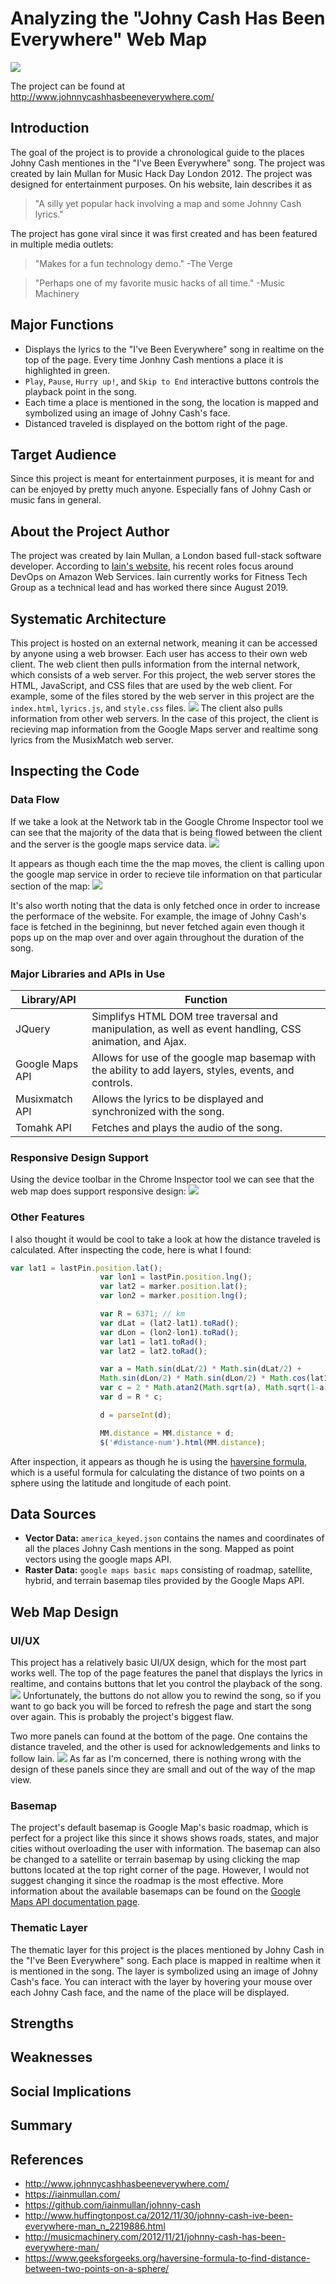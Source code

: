 # Analyzing the "Johny Cash Has Been Everywhere" Web Map

![](img/website_screenshot.png)

The project can be found at http://www.johnnycashhasbeeneverywhere.com/

## Introduction
The goal of the project is to provide a chronological guide to the places Johny Cash mentiones in the "I've Been Everywhere" song. The project was created by Iain Mullan for Music Hack Day London 2012. The project was designed for entertainment purposes. On his website, Iain describes it as
>"A silly yet popular hack involving a map and some Johnny Cash lyrics."

The project has gone viral since it was first created and has been featured in multiple media outlets:
>"Makes for a fun technology demo." -The Verge

>"Perhaps one of my favorite music hacks of all time." -Music Machinery

## Major Functions
* Displays the lyrics to the "I've Been Everywhere" song in realtime on the top of the page. Every time Jonhny Cash mentions a place it is highlighted in green.
* `Play`, `Pause`, `Hurry up!`, and `Skip to End` interactive buttons controls the playback point in the song.
* Each time a place is mentioned in the song, the location is mapped and symbolized using an image of Johny Cash's face.
* Distanced traveled is displayed on the bottom right of the page.

## Target Audience
Since this project is meant for entertainment purposes, it is meant for and can be enjoyed by pretty much anyone. Especially fans of Johny Cash or music fans in general.

## About the Project Author
The project was created by Iain Mullan, a London based full-stack software developer. According to [Iain's website](https://iainmullan.com/), his recent roles focus around DevOps on Amazon Web Services. Iain currently works for Fitness Tech Group as a technical lead and has worked there since August 2019. 

## Systematic Architecture
This project is hosted on an external network, meaning it can be accessed by anyone using a web browser. Each user has access to their own web client. The web client then pulls information from the internal network, which consists of a web server. For this project, the web server stores the HTML, JavaScript, and CSS files that are used by the web client. For example, some of the files stored by the web server in this project are the `index.html`, `lyrics.js`, and `style.css` files.
![](img/webserver.png)
The client also pulls information from other web servers. In the case of this project, the client is recieving map information from the Google Maps server and realtime song lyrics from the MusixMatch web server. 

## Inspecting the Code
### Data Flow
If we take a look at the Network tab in the Google Chrome Inspector tool we can see that the majority of the data that is being flowed between the client and the server is the google maps service data.
![](img/networktab.png)

It appears as though each time the the map moves, the client is calling upon the google map service in order to recieve tile information on that particular section of the map:
![](img/googlemaptile.png)

It's also worth noting that the data is only fetched once in order to increase the performace of the website. For example, the image of Johny Cash's face is fetched in the begininng, but never fetched again even though it pops up on the map over and over again throughout the duration of the song.

### Major Libraries and APIs in Use
| Library/API     | Function                                                                                                |
|-----------------|---------------------------------------------------------------------------------------------------------|
| JQuery          | Simplifys HTML DOM tree traversal and manipulation, as well as event handling, CSS animation, and Ajax. |
| Google Maps API | Allows for use of the google map basemap with the ability to add layers, styles, events, and controls. |
| Musixmatch API  | Allows the lyrics to be displayed and synchronized with the song.                                       |
| Tomahk API      | Fetches and plays the audio of the song.                                                                |

### Responsive Design Support
Using the device toolbar in the Chrome Inspector tool we can see that the web map does support responsive design:
![](img/responsivedesigntest.gif)

### Other Features
I also thought it would be cool to take a look at how the distance traveled is calculated. After inspecting the code, here is what I found:
``` javascript
var lat1 = lastPin.position.lat();
                    var lon1 = lastPin.position.lng();
                    var lat2 = marker.position.lat();
                    var lon2 = marker.position.lng();

                    var R = 6371; // km
                    var dLat = (lat2-lat1).toRad();
                    var dLon = (lon2-lon1).toRad();
                    var lat1 = lat1.toRad();
                    var lat2 = lat2.toRad();

                    var a = Math.sin(dLat/2) * Math.sin(dLat/2) +
                    Math.sin(dLon/2) * Math.sin(dLon/2) * Math.cos(lat1) * Math.cos(lat2);
                    var c = 2 * Math.atan2(Math.sqrt(a), Math.sqrt(1-a));
                    var d = R * c;

                    d = parseInt(d);

                    MM.distance = MM.distance + d;
                    $('#distance-num').html(MM.distance);
```

After inspection, it appears as though he is using the [haversine formula](https://www.geeksforgeeks.org/haversine-formula-to-find-distance-between-two-points-on-a-sphere/), which is a useful formula for calculating the distance of two points on a sphere using the latitude and longitude of each point.

## Data Sources
* **Vector Data:** `america_keyed.json` contains the names and coordinates of all the places Johny Cash mentions in the song. Mapped as point vectors using the google maps API.
* **Raster Data:** `google maps basic maps` consisting of roadmap, satellite, hybrid, and terrain basemap tiles provided by the Google Maps API. 

## Web Map Design

### UI/UX
This project has a relatively basic UI/UX design, which for the most part works well. The top of the page features the panel that displays the lyrics in realtime, and contains buttons that let you control the playback of the song.
![](img/toppanel)
Unfortunately, the buttons do not allow you to rewind the song, so if you want to go back you will be forced to refresh the page and start the song over again. This is probably the project's biggest flaw.

Two more panels can found at the bottom of the page. One contains the distance traveled, and the other is used for acknowledgements and links to follow Iain.
![](img/bottompanels.png)
As far as I'm concerned, there is nothing wrong with the design of these panels since they are small and out of the way of the map view.

### Basemap
The project's default basemap is Google Map's basic roadmap, which is perfect for a project like this since it shows shows roads, states, and major cities without overloading the user with information. The basemap can also be changed to a satellite or terrain basemap by using clicking the map buttons located at the top right corner of the page. However, I would not suggest changing it since the roadmap is the most effective. More information about the available basemaps can be found on the [Google Maps API documentation page](https://developers.google.com/maps/documentation/javascript/maptypes#BasicMapTypes).

### Thematic Layer
The thematic layer for this project is the places mentioned by Johny Cash in the "I've Been Everywhere" song. Each place is mapped in realtime when it is mentioned in the song. The layer is symbolized using an image of Johny Cash's face. You can interact with the layer by hovering your mouse over each Johny Cash face, and the name of the place will be displayed. 

## Strengths

## Weaknesses

## Social Implications

## Summary

## References
* http://www.johnnycashhasbeeneverywhere.com/
* https://iainmullan.com/
* https://github.com/iainmullan/johnny-cash
* http://www.huffingtonpost.ca/2012/11/30/johnny-cash-ive-been-everywhere-man_n_2219886.html
* http://musicmachinery.com/2012/11/21/johnny-cash-has-been-everywhere-man/
* https://www.geeksforgeeks.org/haversine-formula-to-find-distance-between-two-points-on-a-sphere/
